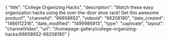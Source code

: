 {
    "title": "College  Organizing Hacks",
    "description": "Watch these easy organization hacks using the over-the-door shoe rack! Get this awesome product!",
    "channelid": "66658652",
    "videoid": "66208190",
    "date_created": "1466112316",
    "date_modified": "1499986913",
    "type": "captivate",
    "layout": "channelVideo",
    "url": "\/homepage-gallery\/college-organizing-hacks\/66658652-66208190"
}